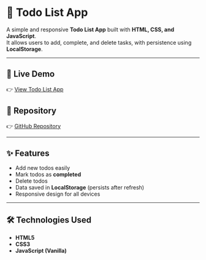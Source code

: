 # 📝 Todo List App

A simple and responsive **Todo List App** built with **HTML, CSS, and JavaScript**.  
It allows users to add, complete, and delete tasks, with persistence using **LocalStorage**.

---

## 🚀 Live Demo
👉 [View Todo List App](https://aaditech25.github.io/Todo-List-App/)

## 📂 Repository
👉 [GitHub Repository](https://github.com/AadiTech25/Todo-List-App)

---

## ✨ Features
- Add new todos easily  
- Mark todos as **completed**  
- Delete todos  
- Data saved in **LocalStorage** (persists after refresh)  
- Responsive design for all devices  

---

## 🛠️ Technologies Used
- **HTML5**  
- **CSS3**  
- **JavaScript (Vanilla)** 
